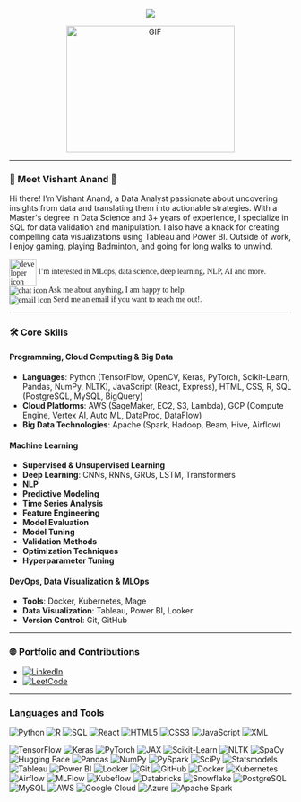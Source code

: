 <p align="center" style="font-size: 14px; font-family: Garamond;">
  <a href="https://github.com/DenverCoder1/readme-typing-svg">
    <img src="https://readme-typing-svg.herokuapp.com?lines=Hi,+I'm+Vishant.;I+love+learning.;I+love+spreading+knowledge.;&center=true&width=500&height=50">
  </a>
</p>

<p align="center">
  <img src="https://media.giphy.com/media/5k5vZwRFZR5aZeniqb/giphy.gif" alt="GIF" width="300" height="225"/>
</p>

---

### 🌟 Meet Vishant Anand 🌟

Hi there! I'm Vishant Anand, a Data Analyst passionate about uncovering insights from data and translating them into actionable strategies. With a Master's degree in Data Science and 3+ years of experience, I specialize in SQL for data validation and manipulation. I also have a knack for creating compelling data visualizations using Tableau and Power BI. Outside of work, I enjoy gaming, playing Badminton, and going for long walks to unwind.

<!--
<p align="center" style="font-size: 14px; font-family: Garamond;">
  <a href="https://github.com/DenverCoder1/readme-typing-svg">
    <img src="https://readme-typing-svg.herokuapp.com?lines=Hi,+I'm+Vishant.;I+love+learning.;I+love+spreading+knowledge.;&center=true&width=500&height=50">
  </a>
</p>

<p align="center">
  <img src="https://media.giphy.com/media/5k5vZwRFZR5aZeniqb/giphy.gif" alt="GIF" width="300" height="225"/>
</p>


<p align="center" style="font-size: 14px; font-family: Garamond;">
  <strong>🌟 Meet Vishant Anand 🌟</strong><br/>
  Hi there! I'm Vishant Anand, a Data Analyst passionate about uncovering insights from data and translating them into actionable strategies. With a Master's degree in Data Science and 3+ years of experience, I specialize in SQL for data validation and manipulation. I also have a knack for creating compelling data visualizations using Tableau and Power BI. Outside of work, I enjoy gaming, playing Badminton, and going for long walks to unwind.
</p>
-->

<p align="left" style="font-size: 14px; font-family: Garamond;">
  <img src="https://static.thenounproject.com/png/1792103-200.png" alt="developer icon" style="vertical-align: middle; width: 48px; height: 48px;"/>
  I’m interested in MLops, data science, deep learning, NLP, AI and more.<br/>
  <img src="https://img.icons8.com/color/48/000000/chat.png" alt="chat icon" style="vertical-align: middle;"/>
  Ask me about anything, I am happy to help.<br/>
  <img src="https://img.icons8.com/color/48/000000/new-post.png" alt="email icon" style="vertical-align: middle;"/>
  Send me an email if you want to reach me out!.
</p>

---

### 🛠 Core Skills

#### Programming, Cloud Computing & Big Data
- **Languages**: Python (TensorFlow, OpenCV, Keras, PyTorch, Scikit-Learn, Pandas, NumPy, NLTK), JavaScript (React, Express), HTML, CSS, R, SQL (PostgreSQL, MySQL, BigQuery)
- **Cloud Platforms**: AWS (SageMaker, EC2, S3, Lambda), GCP (Compute Engine, Vertex AI, Auto ML, DataProc, DataFlow)
- **Big Data Technologies**: Apache (Spark, Hadoop, Beam, Hive, Airflow)

#### Machine Learning
- **Supervised & Unsupervised Learning**
- **Deep Learning**: CNNs, RNNs, GRUs, LSTM, Transformers
- **NLP**
- **Predictive Modeling**
- **Time Series Analysis**
- **Feature Engineering**
- **Model Evaluation**
- **Model Tuning**
- **Validation Methods**
- **Optimization Techniques**
- **Hyperparameter Tuning**

#### DevOps, Data Visualization & MLOps
- **Tools**: Docker, Kubernetes, Mage
- **Data Visualization**: Tableau, Power BI, Looker
- **Version Control**: Git, GitHub

---

### 🌐 Portfolio and Contributions
- [![LinkedIn](https://img.shields.io/badge/-LinkedIn-blue?style=flat-square&logo=linkedin&logoColor=white)](https://www.linkedin.com/in/anand-vishant-667bbb207)
- [![LeetCode](https://img.shields.io/badge/-LeetCode-orange?style=flat-square&logo=leetcode&logoColor=white)](https://leetcode.com/VishantAnand24/)

---

### Languages and Tools
![Python](https://img.shields.io/badge/python-3670A0?style=for-the-badge&logo=python&logoColor=ffdd54)
![R](https://img.shields.io/badge/r-%23276DC3.svg?style=for-the-badge&logo=r&logoColor=white)
![SQL](https://img.shields.io/badge/SQL-4479A1.svg?style=for-the-badge&logo=sql&logoColor=white)
![React](https://img.shields.io/badge/React-61DAFB?style=for-the-badge&logo=react&logoColor=white)
![HTML5](https://img.shields.io/badge/HTML5-E34F26?style=for-the-badge&logo=html5&logoColor=white)
![CSS3](https://img.shields.io/badge/CSS3-1572B6?style=for-the-badge&logo=css3&logoColor=white)
![JavaScript](https://img.shields.io/badge/JavaScript-F7DF1E?style=for-the-badge&logo=javascript&logoColor=black)
![XML](https://img.shields.io/badge/XML-FF6600?style=for-the-badge&logo=xml&logoColor=white)

![TensorFlow](https://img.shields.io/badge/TensorFlow-%23FF6F00.svg?style=for-the-badge&logo=TensorFlow&logoColor=white)
![Keras](https://img.shields.io/badge/Keras-%23D00000.svg?style=for-the-badge&logo=Keras&logoColor=white)
![PyTorch](https://img.shields.io/badge/PyTorch-%23EE4C2C.svg?style=for-the-badge&logo=PyTorch&logoColor=white)
![JAX](https://img.shields.io/badge/JAX-%23FF6600.svg?style=for-the-badge&logo=JAX&logoColor=white)
![Scikit-Learn](https://img.shields.io/badge/scikit_learn-%23F7931E.svg?style=for-the-badge&logo=scikit-learn&logoColor=white)
![NLTK](https://img.shields.io/badge/NLTK-41BE06.svg?style=for-the-badge&logo=nltk&logoColor=white)
![SpaCy](https://img.shields.io/badge/SpaCy-03B5AA.svg?style=for-the-badge&logo=spacy&logoColor=white)
![Hugging Face](https://img.shields.io/badge/Hugging_Face-%231DA1F2.svg?style=for-the-badge&logo=Hugging%20Face&logoColor=white)
![Pandas](https://img.shields.io/badge/pandas-%23150458.svg?style=for-the-badge&logo=pandas&logoColor=white)
![NumPy](https://img.shields.io/badge/numpy-%23013243.svg?style=for-the-badge&logo=numpy&logoColor=white)
![PySpark](https://img.shields.io/badge/PySpark-%23E25A1C.svg?style=for-the-badge&logo=Apache%20Spark&logoColor=white)
![SciPy](https://img.shields.io/badge/SciPy-%230C55A5.svg?style=for-the-badge&logo=SciPy&logoColor=white)
![Statsmodels](https://img.shields.io/badge/Statsmodels-%23276DC3.svg?style=for-the-badge&logo=statsmodels&logoColor=white)
![Tableau](https://img.shields.io/badge/Tableau-E97627.svg?style=for-the-badge&logo=tableau&logoColor=white)
![Power BI](https://img.shields.io/badge/PowerBI-F2C811.svg?style=for-the-badge&logo=powerbi&logoColor=white)
![Looker](https://img.shields.io/badge/Looker-4285F4.svg?style=for-the-badge&logo=looker&logoColor=white)
![Git](https://img.shields.io/badge/git-%23F05033.svg?style=for-the-badge&logo=git&logoColor=white)
![GitHub](https://img.shields.io/badge/GitHub-181717.svg?style=for-the-badge&logo=github&logoColor=white)
![Docker](https://img.shields.io/badge/Docker-2496ED.svg?style=for-the-badge&logo=docker&logoColor=white)
![Kubernetes](https://img.shields.io/badge/Kubernetes-326CE5.svg?style=for-the-badge&logo=kubernetes&logoColor=white)
![Airflow](https://img.shields.io/badge/Airflow-007A88.svg?style=for-the-badge&logo=Apache%20Airflow&logoColor=white)
![MLFlow](https://img.shields.io/badge/MLFlow-0194E2.svg?style=for-the-badge&logo=mlflow&logoColor=white)
![Kubeflow](https://img.shields.io/badge/Kubeflow-00C7B7.svg?style=for-the-badge&logo=kubeflow&logoColor=white)
![Databricks](https://img.shields.io/badge/Databricks-%23005DBF.svg?style=for-the-badge&logo=databricks&logoColor=white)
![Snowflake](https://img.shields.io/badge/Snowflake-00BFFF.svg?style=for-the-badge&logo=Snowflake&logoColor=white)
![PostgreSQL](https://img.shields.io/badge/PostgreSQL-4169E1.svg?style=for-the-badge&logo=postgresql&logoColor=white)
![MySQL](https://img.shields.io/badge/MySQL-4479A1.svg?style=for-the-badge&logo=mysql&logoColor=white)
![AWS](https://img.shields.io/badge/AWS-%23232F3E.svg?style=for-the-badge&logo=amazon%20aws&logoColor=white)
![Google Cloud](https://img.shields.io/badge/Google_Cloud-%234285F4.svg?style=for-the-badge&logo=google%20cloud&logoColor=white)
![Azure](https://img.shields.io/badge/Azure-0089D6?style=for-the-badge&logo=microsoft-azure&logoColor=white)
![Apache Spark](https://img.shields.io/badge/Apache_Spark-%23E25A1C.svg?style=for-the-badge&logo=Apache%20Spark&logoColor=white)
